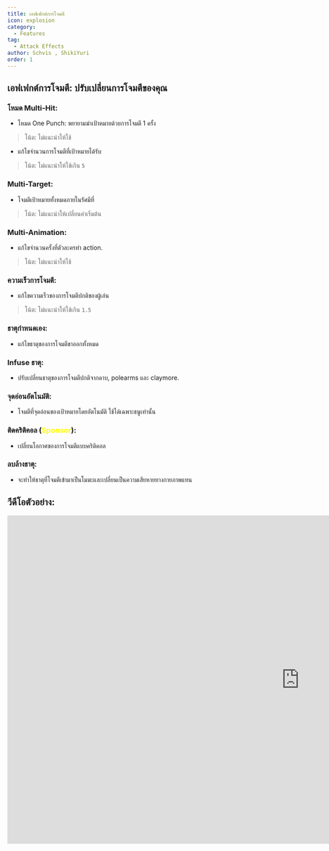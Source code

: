 ```yaml
---
title: เอฟเฟกต์การโจมตี
icon: explosion
category:
  - Features
tag:
  - Attack Effects
author: Schvis , ShikiYuri 
order: 1
---
```


## เอฟเฟกต์การโจมตี: ปรับเปลี่ยนการโจมตีของคุณ

### โหมด Multi-Hit:
- โหมด One Punch: พยายามฆ่าเป้าหมายด้วยการโจมตี 1 ครั้ง
> โน้ต: ไม่แนะนำให้ใช้
- แก้ไขจำนวนการโจมตีที่เป้าหมายได้รับ
> โน้ต: ไม่แนะนำให้ใช้เกิน `5`
### Multi-Target:
- โจมตีเป้าหมายทั้งหมดภายในรัศมีที่
> โน้ต: ไม่แนะนำให้เปลี่ยนค่าเริ่มต้น
### Multi-Animation:
- แก้ไขจำนวนครั้งที่ตัวละครทำ action.
> โน้ต: ไม่แนะนำให้ใช้
### ความเร็วการโจมตี:
- แก้ไขความเร็วของการโจมตีปกติของผู้เล่น
> โน้ต: ไม่แนะนำให้ใช้เกิน `1.5`
### ธาตุกำหนดเอง:
- แก้ไขธาตุของการโจมตีขาออกทั้งหมด
### Infuse ธาตุ:
- ปรับเปลี่ยนธาตุของการโจมตีปกติจากดาบ, polearms และ claymore.
### จุดอ่อนอัตโนมัติ:
- โจมตีที่จุดอ่อนของเป้าหมายโดยอัตโนมัติ ใช้ได้เฉพาะธนูเท่านั้น
### ติดคริติคอล (<span style='color:yellow;'>Sponsor</span>):
- เปลี่ยนโอกาศของการโจมตีแบบคริติคอล
### ลบล้างธาตุ:
- จะทำให้ธาตุที่โจมตีเข้ามาเป็นโมฆะและเปลี่ยนเป็นความเสียหายทางกายภาพแทน

## วีดีโอตัวอย่าง:

<div class="iframe-container"><iframe width="1328" height="747" src="https://www.youtube.com/embed/pSAxKoneT64?list=PL5eI1Tb64p56g27qfYk7VuFTz4FK6YrKa" title="Multi-Instance V (Updated)" frameborder="0" allow="accelerometer; autoplay; clipboard-write; encrypted-media; gyroscope; picture-in-picture; web-share" referrerpolicy="strict-origin-when-cross-origin" allowfullscreen></iframe></div>
